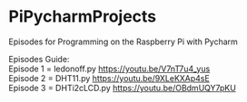 # PiPycharmProjects

Episodes for Programming on the Raspberry Pi with Pycharm


Episodes Guide:</br>
Episode 1 = ledonoff.py     https://youtu.be/V7nT7u4_yus </br>
Episode 2 = DHT11.py        https://youtu.be/9XLeKXAp4sE </br>
Episode 3 = DHTi2cLCD.py    https://youtu.be/OBdmUQY7pKU </br>


